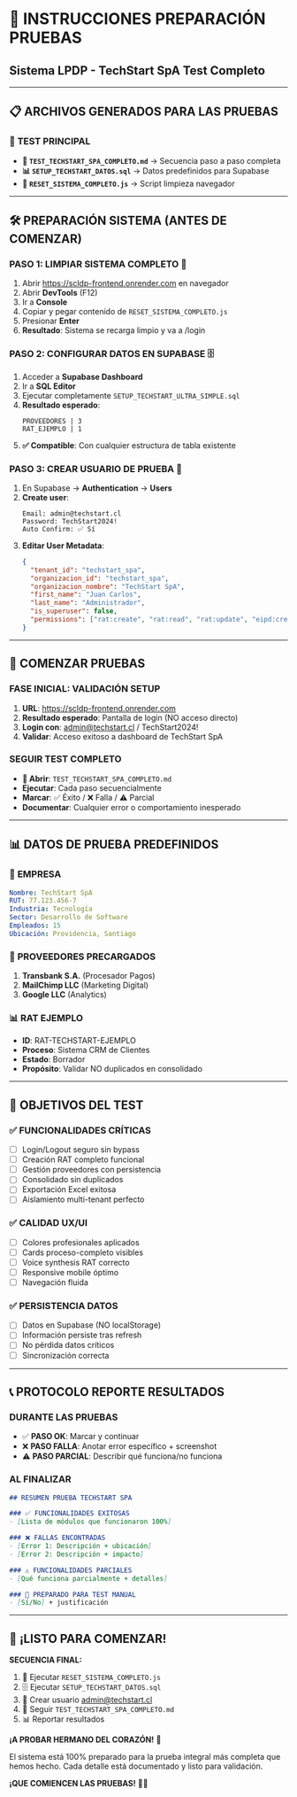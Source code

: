 # 🚀 INSTRUCCIONES PREPARACIÓN PRUEBAS
## Sistema LPDP - TechStart SpA Test Completo

---

## 📋 **ARCHIVOS GENERADOS PARA LAS PRUEBAS**

### 🎯 **TEST PRINCIPAL**
- **📄 `TEST_TECHSTART_SPA_COMPLETO.md`** → Secuencia paso a paso completa
- **📊 `SETUP_TECHSTART_DATOS.sql`** → Datos predefinidos para Supabase  
- **🧹 `RESET_SISTEMA_COMPLETO.js`** → Script limpieza navegador

---

## 🛠️ **PREPARACIÓN SISTEMA (ANTES DE COMENZAR)**

### **PASO 1: LIMPIAR SISTEMA COMPLETO** 🧹
1. Abrir https://scldp-frontend.onrender.com en navegador
2. Abrir **DevTools** (F12)
3. Ir a **Console** 
4. Copiar y pegar contenido de `RESET_SISTEMA_COMPLETO.js`
5. Presionar **Enter**
6. **Resultado**: Sistema se recarga limpio y va a /login

### **PASO 2: CONFIGURAR DATOS EN SUPABASE** 🗄️
1. Acceder a **Supabase Dashboard**
2. Ir a **SQL Editor**
3. Ejecutar completamente `SETUP_TECHSTART_ULTRA_SIMPLE.sql`
4. **Resultado esperado**: 
   ```
   PROVEEDORES | 3
   RAT_EJEMPLO | 1
   ```
5. **✅ Compatible**: Con cualquier estructura de tabla existente

### **PASO 3: CREAR USUARIO DE PRUEBA** 👤
1. En Supabase → **Authentication** → **Users**
2. **Create user**:
   ```
   Email: admin@techstart.cl
   Password: TechStart2024!
   Auto Confirm: ✅ Sí
   ```
3. **Editar User Metadata**:
   ```json
   {
     "tenant_id": "techstart_spa",
     "organizacion_id": "techstart_spa", 
     "organizacion_nombre": "TechStart SpA",
     "first_name": "Juan Carlos",
     "last_name": "Administrador",
     "is_superuser": false,
     "permissions": ["rat:create", "rat:read", "rat:update", "eipd:create", "providers:manage"]
   }
   ```

---

## 🎯 **COMENZAR PRUEBAS**

### **FASE INICIAL: VALIDACIÓN SETUP**
1. **URL**: https://scldp-frontend.onrender.com
2. **Resultado esperado**: Pantalla de login (NO acceso directo)
3. **Login con**: admin@techstart.cl / TechStart2024!
4. **Validar**: Acceso exitoso a dashboard de TechStart SpA

### **SEGUIR TEST COMPLETO**
- **📄 Abrir**: `TEST_TECHSTART_SPA_COMPLETO.md`
- **Ejecutar**: Cada paso secuencialmente
- **Marcar**: ✅ Éxito / ❌ Falla / ⚠️ Parcial
- **Documentar**: Cualquier error o comportamiento inesperado

---

## 📊 **DATOS DE PRUEBA PREDEFINIDOS**

### 🏢 **EMPRESA**
```yaml
Nombre: TechStart SpA
RUT: 77.123.456-7
Industria: Tecnología  
Sector: Desarrollo de Software
Empleados: 15
Ubicación: Providencia, Santiago
```

### 🏢 **PROVEEDORES PRECARGADOS**
1. **Transbank S.A.** (Procesador Pagos)
2. **MailChimp LLC** (Marketing Digital) 
3. **Google LLC** (Analytics)

### 📊 **RAT EJEMPLO**
- **ID**: RAT-TECHSTART-EJEMPLO
- **Proceso**: Sistema CRM de Clientes
- **Estado**: Borrador
- **Propósito**: Validar NO duplicados en consolidado

---

## 🎯 **OBJETIVOS DEL TEST**

### ✅ **FUNCIONALIDADES CRÍTICAS**
- [ ] Login/Logout seguro sin bypass
- [ ] Creación RAT completo funcional
- [ ] Gestión proveedores con persistencia
- [ ] Consolidado sin duplicados
- [ ] Exportación Excel exitosa
- [ ] Aislamiento multi-tenant perfecto

### ✅ **CALIDAD UX/UI**  
- [ ] Colores profesionales aplicados
- [ ] Cards proceso-completo visibles
- [ ] Voice synthesis RAT correcto
- [ ] Responsive mobile óptimo
- [ ] Navegación fluida

### ✅ **PERSISTENCIA DATOS**
- [ ] Datos en Supabase (NO localStorage)
- [ ] Información persiste tras refresh
- [ ] No pérdida datos críticos
- [ ] Sincronización correcta

---

## 📞 **PROTOCOLO REPORTE RESULTADOS**

### **DURANTE LAS PRUEBAS**
- ✅ **PASO OK**: Marcar y continuar
- ❌ **PASO FALLA**: Anotar error específico + screenshot
- ⚠️ **PASO PARCIAL**: Describir qué funciona/no funciona

### **AL FINALIZAR**
```markdown
## RESUMEN PRUEBA TECHSTART SPA

### ✅ FUNCIONALIDADES EXITOSAS
- [Lista de módulos que funcionaron 100%]

### ❌ FALLAS ENCONTRADAS  
- [Error 1: Descripción + ubicación]
- [Error 2: Descripción + impacto]

### ⚠️ FUNCIONALIDADES PARCIALES
- [Qué funciona parcialmente + detalles]

### 🎯 PREPARADO PARA TEST MANUAL
- [Sí/No] + justificación
```

---

## 🎉 **¡LISTO PARA COMENZAR!**

**SECUENCIA FINAL:**
1. 🧹 Ejecutar `RESET_SISTEMA_COMPLETO.js`
2. 🗄️ Ejecutar `SETUP_TECHSTART_DATOS.sql`  
3. 👤 Crear usuario admin@techstart.cl
4. 🎯 Seguir `TEST_TECHSTART_SPA_COMPLETO.md`
5. 📊 Reportar resultados

**¡A PROBAR HERMANO DEL CORAZÓN!** 🚀

El sistema está 100% preparado para la prueba integral más completa que hemos hecho. Cada detalle está documentado y listo para validación.

**¡QUE COMIENCEN LAS PRUEBAS!** 💪🎯